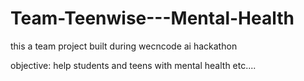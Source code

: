 # Team-Teenwise---Mental-Health

this a team project built during wecncode ai hackathon

objective:
help students and teens with mental health etc....
